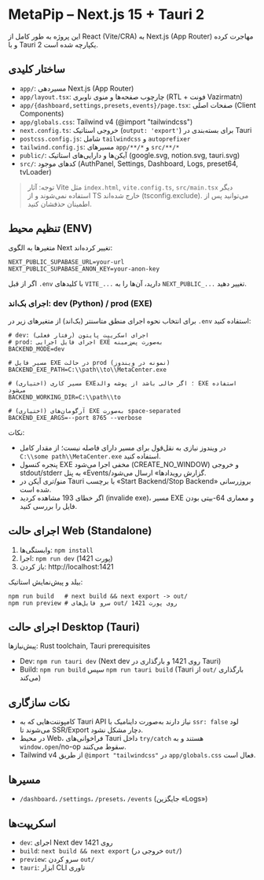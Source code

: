 # MetaPip – Next.js 15 + Tauri 2

این پروژه به طور کامل از React (Vite/CRA) به Next.js (App Router) مهاجرت کرده و با Tauri 2 یکپارچه شده است.

## ساختار کلیدی

- `app/`: مسیردهی Next.js (App Router)
- `app/layout.tsx`: چارچوب صفحه‌ها و منوی ناوبری (RTL + فونت Vazirmatn)
- `app/{dashboard,settings,presets,events}/page.tsx`: صفحات اصلی (Client Components)
- `app/globals.css`: Tailwind v4 (@import "tailwindcss")
- `next.config.ts`: خروجی استاتیک (`output: 'export'`) برای بسته‌بندی در Tauri
- `postcss.config.js`: شامل `tailwindcss` و `autoprefixer`
- `tailwind.config.js`: مسیرهای `app/**/*` و `src/**/*`
- `public/`: آیکن‌ها و دارایی‌های استاتیک (google.svg, notion.svg, tauri.svg)
- `src/`: کدهای موجود (AuthPanel, Settings, Dashboard, Logs, preset64, tvLoader)

> توجه: آثار Vite مثل `index.html`, `vite.config.ts`, `src/main.tsx` دیگر استفاده نمی‌شوند و از TS خارج شده‌اند (tsconfig.exclude). می‌توانید پس از اطمینان حذفشان کنید.

## تنظیم محیط (ENV)

متغیرها به الگوی Next تغییر کرده‌اند:

```
NEXT_PUBLIC_SUPABASE_URL=your-url
NEXT_PUBLIC_SUPABASE_ANON_KEY=your-anon-key
```

اگر از قبل `.env` با کلیدهای `VITE_...` دارید، آن‌ها را به `NEXT_PUBLIC_...` تغییر دهید.

### اجرای بک‌اند: dev (Python) / prod (EXE)

برای انتخاب نحوه اجرای منطق متاسنتر (بک‌اند) از متغیرهای زیر در `.env` استفاده کنید:

```
# dev: اجرای اسکریپت پایتون (رفتار فعلی)
# prod: اجرای فایل اجرایی EXE به‌صورت پس‌زمینه
BACKEND_MODE=dev

# مسیر فایل EXE در حالت prod (نمونه در ویندوز)
BACKEND_EXE_PATH=C:\\path\\to\\MetaCenter.exe

# (اختیاری) مسیر کاری EXE؛ اگر خالی باشد از پوشه والد EXE استفاده می‌شود
BACKEND_WORKING_DIR=C:\\path\\to

# (اختیاری) آرگومان‌های EXE به‌صورت space-separated
BACKEND_EXE_ARGS=--port 8765 --verbose
```

نکات:

- در ویندوز نیازی به نقل‌قول برای مسیر دارای فاصله نیست؛ از مقدار کامل `C:\\some path\\MetaCenter.exe` استفاده کنید.
- پنجره کنسول EXE مخفی اجرا می‌شود (CREATE_NO_WINDOW) و خروجی stdout/stderr به پنل «Events/گزارش رویدادها» ارسال می‌شود.
- منو/تری آیکن در Tauri با برچسب «Start Backend/Stop Backend» بروزرسانی شده است.
- اگر خطای 193 مشاهده کردید (invalide exe)، مسیر EXE و معماری 64-بیتی بودن فایل را بررسی کنید.

## اجرای حالت Web (Standalone)

1. وابستگی‌ها: `npm install`
2. اجرا: `npm run dev` (پورت 1421)
3. باز کردن: http://localhost:1421

بیلد و پیش‌نمایش استاتیک:

```
npm run build   # next build && next export -> out/
npm run preview # سرو فایل‌های out/ روی پورت 1421
```

## اجرای حالت Desktop (Tauri)

پیش‌نیازها: Rust toolchain, Tauri prerequisites

- Dev: `npm run tauri dev` (Next dev روی 1421 و بارگذاری در Tauri)
- Build: `npm run build` سپس `npm run tauri build` (Tauri از `out/` بارگذاری می‌کند)

## نکات سازگاری

- کامپوننت‌هایی که به Tauri API نیاز دارند به‌صورت داینامیک با `ssr: false` لود می‌شوند تا SSR/Export دچار مشکل نشود.
- در محیط Web، فراخوانی‌های Tauri داخل `try/catch` هستند و به `window.open`/no-op سقوط می‌کنند.
- Tailwind v4 از طریق `@import "tailwindcss"` در `app/globals.css` فعال است.

## مسیرها

- `/dashboard`، `/settings`، `/presets`، `/events` (جایگزین «Logs»)

## اسکریپت‌ها

- `dev`: اجرای Next dev روی 1421
- `build`: `next build && next export` (خروجی در `out/`)
- `preview`: سرو کردن `out/`
- `tauri`: ابزار CLI تاوری

